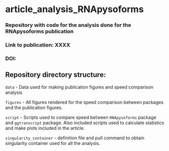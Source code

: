 # article_analysis_RNApysoforms

### Repository with code for the analysis done for the RNApysoforms publication

### Link to publication: XXXX
### DOI:


## Repository directory structure:

`data` - Data used for making publication figures and speed comparison analysis

`figures` - All figures rendered for the speed comparison between packages and the publication figures.

`script` - Scripts used to compare speed between `RNApysoforms` package and `ggtranscript` package. Also included scripts used to calculate statistics and make plots included in the article.

`singularity_container` - definition file and pull command to obtain singularity container used for all the analysis.




